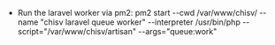 * Run the laravel worker via pm2: pm2 start --cwd /var/www/chisv/ --name "chisv laravel queue worker" --interpreter /usr/bin/php --script="/var/www/chisv/artisan" --args="queue:work"